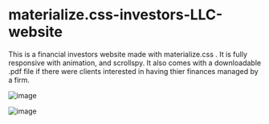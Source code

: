 # materialize.css-investors-LLC-website
This is a financial investors website made with materialize.css . It is fully responsive with animation, and scrollspy. It also comes with a downloadable .pdf file if there were clients interested in having thier finances managed by a firm. 

![image](https://user-images.githubusercontent.com/23155302/42295930-77f6411a-7fbd-11e8-8c78-732e4d1922b0.png)

![image](https://user-images.githubusercontent.com/23155302/42295943-93333ec4-7fbd-11e8-8c43-7bf426ccd172.png)
